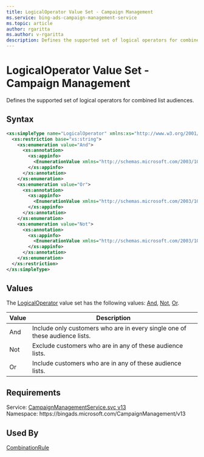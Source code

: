 ```yaml
---
title: LogicalOperator Value Set - Campaign Management
ms.service: bing-ads-campaign-management-service
ms.topic: article
author: rgaritta
ms.author: v-rgaritta
description: Defines the supported set of logical operators for combined list audiences.
---
```

# LogicalOperator Value Set - Campaign Management
Defines the supported set of logical operators for combined list audiences.

## Syntax
```xml
<xs:simpleType name="LogicalOperator" xmlns:xs="http://www.w3.org/2001/XMLSchema">
  <xs:restriction base="xs:string">
    <xs:enumeration value="And">
      <xs:annotation>
        <xs:appinfo>
          <EnumerationValue xmlns="http://schemas.microsoft.com/2003/10/Serialization/">1</EnumerationValue>
        </xs:appinfo>
      </xs:annotation>
    </xs:enumeration>
    <xs:enumeration value="Or">
      <xs:annotation>
        <xs:appinfo>
          <EnumerationValue xmlns="http://schemas.microsoft.com/2003/10/Serialization/">2</EnumerationValue>
        </xs:appinfo>
      </xs:annotation>
    </xs:enumeration>
    <xs:enumeration value="Not">
      <xs:annotation>
        <xs:appinfo>
          <EnumerationValue xmlns="http://schemas.microsoft.com/2003/10/Serialization/">3</EnumerationValue>
        </xs:appinfo>
      </xs:annotation>
    </xs:enumeration>
  </xs:restriction>
</xs:simpleType>
```

## <a name="values"></a>Values

The [LogicalOperator](logicaloperator.md) value set has the following values: [And](#and), [Not](#not), [Or](#or).

|Value|Description|
|-----------|---------------|
|<a name="and"></a>And|Include only customers who are in every single one of these audience lists.|
|<a name="not"></a>Not|Exclude customers who are in any of these audience lists.|
|<a name="or"></a>Or|Include customers who are in any of these audience lists.|

## Requirements
Service: [CampaignManagementService.svc v13](https://campaign.api.bingads.microsoft.com/Api/Advertiser/CampaignManagement/v13/CampaignManagementService.svc)  
Namespace: https\://bingads.microsoft.com/CampaignManagement/v13  

## Used By
[CombinationRule](combinationrule.md)  
